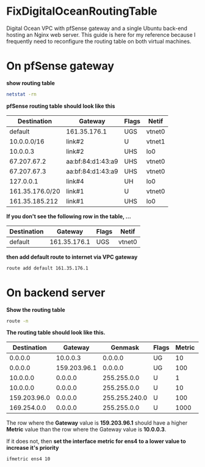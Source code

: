 # FixDigitalOceanRoutingTable
Digital Ocean VPC with pfSense gateway and a single Ubuntu back-end hosting an Nginx web server. This guide is here for my reference because I frequently need to reconfigure the routing table on both virtual machines.  
  
# On pfSense gateway
**show routing table**
```sh
netstat -rn
```
**pfSense routing table should look like this**

|Destination        |Gateway            |Flags     |Netif|
|-------------------|-------------------|----------|-----|  
|default            |161.35.176.1       |UGS      |vtnet0|
|10.0.0.0/16        |link#2             |U        |vtnet1|
|10.0.0.3           |link#2             |UHS         |lo0|
|67.207.67.2        |aa:bf:84:d1:43:a9  |UHS      |vtnet0|
|67.207.67.3        |aa:bf:84:d1:43:a9  |UHS      |vtnet0|
|127.0.0.1          |link#4             |UH          |lo0|
|161.35.176.0/20    |link#1             |U        |vtnet0|
|161.35.185.212     |link#1             |UHS         |lo0|  

**If you don't see the following row in the table, ...**

|Destination        |Gateway            |Flags     |Netif|
|-------------------|-------------------|----------|-----|  
|default            |161.35.176.1       |UGS      |vtnet0|

**then add default route to internet via VPC gateway**
```sh
route add default 161.35.176.1
```

# On backend server
**Show the routing table**
```sh
route -n
```
**The routing table should look like this.**  

|Destination     |Gateway         |Genmask         |Flags |Metric |Ref    |Use |Iface|
|--------------- |--------------  |-------------   |------|-------|-------|----|-----|
|0.0.0.0         |10.0.0.3        |0.0.0.0         |UG    |10     |0        |0 |ens4|
|0.0.0.0         |159.203.96.1    |0.0.0.0         |UG    |100    |0        |0 |ens3|
|10.0.0.0        |0.0.0.0         |255.255.0.0     |U     |1      |0        |0 |ens4|
|10.0.0.0        |0.0.0.0         |255.255.0.0     |U     |10     |0        |0 |ens4|
|159.203.96.0    |0.0.0.0         |255.255.240.0   |U     |100    |0        |0 |ens3|
|169.254.0.0     |0.0.0.0         |255.255.0.0     |U     |1000   |0        |0 |ens3|  

The row where the **Gateway** value is **159.203.96.1** should have a higher **Metric** value than the row where the Gateway value is **10.0.0.3**.  
  
If it does not, then **set the interface metric for ens4 to a lower value to increase it's priority**
```sh
ifmetric ens4 10
```
